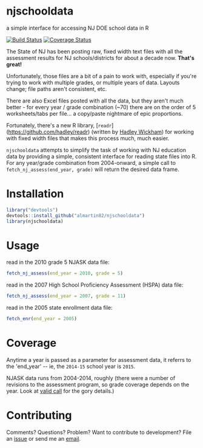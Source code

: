 # njschooldata
a simple interface for accessing NJ DOE school data in R

[![Build Status](https://travis-ci.org/almartin82/njschooldata.png?branch=master)](https://travis-ci.org/almartin82/njschooldata) [![Coverage Status](https://coveralls.io/repos/almartin82/njschooldata/badge.svg?branch=master)](https://coveralls.io/r/almartin82/njschooldata?branch=master)

The State of NJ has been posting raw, fixed width text files with all the assessment results for NJ schools/districts for about a decade now.  **That's great!**

Unfortunately, those files are a bit of a pain to work with, especially if you're trying to work with multiple grades, or multiple years of data.  Layouts change; file paths aren't consistent, etc.

There are also Excel files posted with all the data, but they aren't much better - for every year / grade combination (~70) there are on the order of 5 worksheets/tabs per file... a copy/paste nightmare of epic proportions.

Fortunately, there's a new R library, [`readr`] (https://github.com/hadley/readr) (written by [Hadley Wickham](https://github.com/hadley)) for working with fixed width files that makes this process much, much easier.

`njschooldata` attempts to simplify the task of working with NJ education data by providing a simple, consistent interface for reading state files into R. For any year/grade combination from 2004-onward, a simple call to `fetch_nj_assess(end_year, grade)` will return the desired data frame.

# Installation

```R
library("devtools")
devtools::install_github("almartin82/njschooldata")
library(njschooldata)
```

# Usage

read in the 2010 grade 5 NJASK data file:
```R
fetch_nj_assess(end_year = 2010, grade = 5)
```

read in the 2007 High School Proficiency Assessment (HSPA) data file:
```R
fetch_nj_assess(end_year = 2007, grade = 11)
```

read in the 2005 state enrollment data file:
```R
fetch_enr(end_year = 2005)
```

# Coverage
Anytime a year is passed as a parameter for assessment data, it referrs to the 'end_year' -- ie, the `2014-15` school year is `2015`.

NJASK data runs from 2004-2014, roughly (there were a number of revisions to the assessment program, so grade coverage depends on the year.  Look at [valid call](https://github.com/almartin82/njschooldata/blob/928992aebb7ab0c4fa0012079611de2a26f73d6a/R/fetch_nj_assess.R#L9) for the gory details.)


# Contributing

Comments?  Questions?  Problem?  Want to contribute to development?  File an [issue](https://github.com/almartin82/njschooldata/issues) or send me an [email]('mailto:almartin@gmail.com'). 
